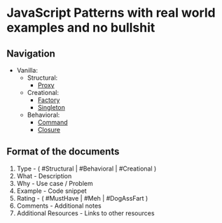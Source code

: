 # JavaScript Patterns with real world examples and no bullshit

## Navigation

- Vanilla:
  - Structural:
    - [Proxy](Vanilla/Structural/Proxy.md)
  - Creational:
    - [Factory](Vanilla/Creational/Factory.md)
    - [Singleton](Vanilla/Creational/Singleton.md)
  - Behavioral:
    - [Command](Vanilla/Behavioral/Command.md)
    - [Closure](Vanilla/Behavioral/Closure.md)

## Format of the documents

1. Type - ( #Structural | #Behavioral | #Creational )
2. What - Description
3. Why - Use case / Problem
4. Example - Code snippet
5. Rating - ( #MustHave | #Meh | #DogAssFart )
6. Comments - Additional notes
7. Additional Resources - Links to other resources
